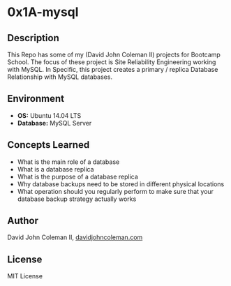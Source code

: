 # 0x1A-mysql

## Description

This Repo has some of my (David John Coleman II) projects for Bootcamp School.
The focus of these project is Site Reliability Engineering working with MySQL.
In Specific, this project creates a primary / replica Database Relationship
with MySQL databases.


## Environment

* __OS:__ Ubuntu 14.04 LTS
* __Database:__ MySQL Server

## Concepts Learned

* What is the main role of a database
* What is a database replica
* What is the purpose of a database replica
* Why database backups need to be stored in different physical locations
* What operation should you regularly perform to make sure that your database backup strategy actually works

## Author

David John Coleman II, [davidjohncoleman.com](http://www.davidjohncoleman.com/)

## License

MIT License
